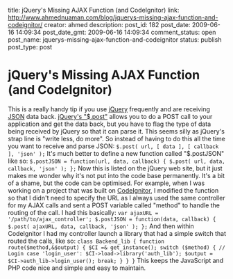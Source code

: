 title: jQuery's Missing AJAX Function (and CodeIgnitor)
link: http://www.ahmednuaman.com/blog/jquerys-missing-ajax-function-and-codeignitor/
creator: ahmed
description: 
post_id: 182
post_date: 2009-06-16 14:09:34
post_date_gmt: 2009-06-16 14:09:34
comment_status: open
post_name: jquerys-missing-ajax-function-and-codeignitor
status: publish
post_type: post

# jQuery's Missing AJAX Function (and CodeIgnitor)

This is a really handy tip if you use [jQuery](http://jquery.com/) frequently and are receiving [JSON](http://www.json.org/) data back. [jQuery's "$.post"](http://docs.jquery.com/Ajax/jQuery.post#urldatacallbacktype) allows you to do a POST call to your application and get the data back, but you have to flag the type of data being received by jQuery so that it can parse it. This seems silly as jQuery's strap line is "write less, do more". So instead of having to do this all the time you want to receive and parse JSON: ` $.post( url, [ data ], [ callback ], 'json' ); ` It's much better to define a new function called "$.postJSON" like so: ` $.postJSON = function(url, data, callback) { $.post( url, data, callback, 'json' ); }; ` Now this is listed on the jQuery web site, but it just makes me wonder why it's not put into the code base permanently. It's a bit of a shame, but the code can be optimised. For example, when I was working on a project that was built on [CodeIgnitor](http://codeigniter.com/), I modified the function so that I didn't need to specify the URL as I always used the same controller for my AJAX calls and sent a POST variable called "method" to handle the routing of the call. I had this basically: ` var ajaxURL = '/path/to/ajax_controller'; $.postJSON = function(data, callback) { $.post( ajaxURL, data, callback, 'json' ); }; ` And then within CodeIgnitor I had my controller launch a library that had a simple switch that routed the calls, like so: ` class Backend_lib { function route($method,&$output) { $CI =& get_instance(); switch ($method) { // Login case 'login_user': $CI->load->library('auth_lib'); $output = $CI->auth_lib->login_user(); break; } } } ` This keeps the JavaScript and PHP code nice and simple and easy to maintain.